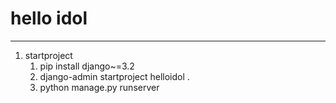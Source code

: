 # hello idol

---
1. startproject
   1. pip install django~=3.2
   2. django-admin startproject helloidol .
   3. python manage.py runserver